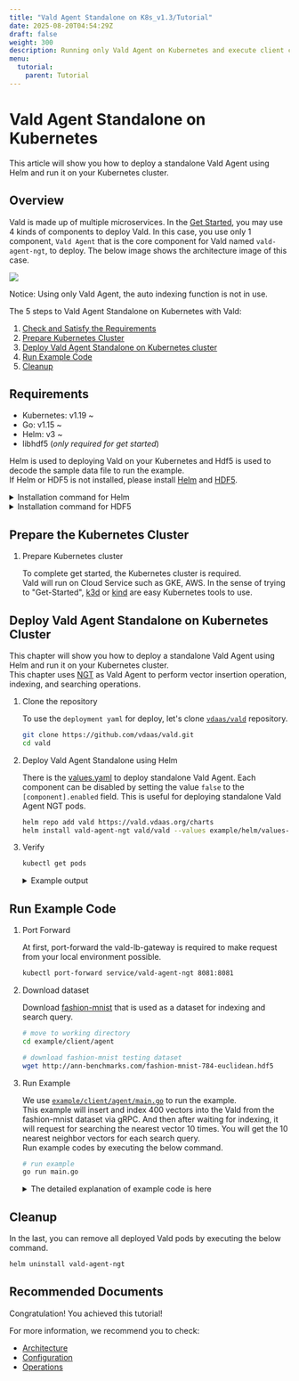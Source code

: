 ```yaml
---
title: "Vald Agent Standalone on K8s_v1.3/Tutorial"
date: 2025-08-20T04:54:29Z
draft: false
weight: 300
description: Running only Vald Agent on Kubernetes and execute client codes
menu:
  tutorial:
    parent: Tutorial
---
```


# Vald Agent Standalone on Kubernetes

This article will show you how to deploy a standalone Vald Agent using Helm and run it on your Kubernetes cluster.

## Overview

Vald is made up of multiple microservices.
In the [Get Started](/docs/v1.3/tutorial/get-started), you may use 4 kinds of components to deploy Vald.
In this case, you use only 1 component, `Vald Agent` that is the core component for Vald named `vald-agent-ngt`, to deploy.
The below image shows the architecture image of this case.

<img src="/images/v1.3/tutorial/vald-agent-standalone-on-k8s.png">

Notice: Using only Vald Agent, the auto indexing function is not in use.

The 5 steps to Vald Agent Standalone on Kubernetes with Vald:
1. [Check and Satisfy the Requirements](#Requirements)
1. [Prepare Kubernetes Cluster](#Prepare-the-Kubernetes-Cluster)
1. [Deploy Vald Agent Standalone on Kubernetes cluster](#Deploy-Vald-Agent-Standalone-on-Kubernetes-Cluster)
1. [Run Example Code](#Run-Example-Code)
1. [Cleanup](#Cleanup)

## Requirements

- Kubernetes: v1.19 ~
- Go: v1.15 ~
- Helm: v3 ~
- libhdf5 (_only required for get started_)

Helm is used to deploying Vald on your Kubernetes and Hdf5 is used to decode the sample data file to run the example.<br>
If Helm or HDF5 is not installed, please install [Helm](https://helm.sh/docs/intro/install) and [HDF5](https://www.hdfgroup.org/).

<details><summary>Installation command for Helm</summary><br>

```bash
curl https://raw.githubusercontent.com/helm/helm/master/scripts/get-helm-3 | bash
```

</details>

<details><summary>Installation command for HDF5</summary><br>

```bash
# yum
yum install -y hdf5-devel

# apt
apt-get install libhdf5-serial-dev

# homebrew
brew install hdf5
```

</details>

## Prepare the Kubernetes Cluster

1. Prepare Kubernetes cluster

    To complete get started, the Kubernetes cluster is required.<br>
    Vald will run on Cloud Service such as GKE, AWS.
    In the sense of trying to "Get-Started", [k3d](https://k3d.io/) or [kind](https://kind.sigs.k8s.io/) are easy Kubernetes tools to use.

## Deploy Vald Agent Standalone on Kubernetes Cluster

This chapter will show you how to deploy a standalone Vald Agent using Helm and run it on your Kubernetes cluster. <br>
This chapter uses [NGT](https://github.com/yahoojapan/ngt) as Vald Agent to perform vector insertion operation, indexing, and searching operations.<br>

1. Clone the repository

    To use the `deployment yaml` for deploy, let's clone [`vdaas/vald`](https://github.com/vdaas/vald.git) repository.

    ```bash
    git clone https://github.com/vdaas/vald.git
    cd vald
    ```

1. Deploy Vald Agent Standalone using Helm

    There is the [values.yaml](https://github.com/vdaas/vald/blob/master/example/helm/values-standalone-agent-ngt.yaml) to deploy standalone Vald Agent.
    Each component can be disabled by setting the value `false` to the `[component].enabled` field.
    This is useful for deploying standalone Vald Agent NGT pods.

    ```bash
    helm repo add vald https://vald.vdaas.org/charts
    helm install vald-agent-ngt vald/vald --values example/helm/values-standalone-agent-ngt.yaml
    ```

1. Verify

    ```bash
    kubectl get pods
    ```

    <details><summary>Example output</summary><br>
    If the deployment is successful, Vald Agent component should be running.

    ```bash
    NAME               READY   STATUS    RESTARTS   AGE
    vald-agent-ngt-0   1/1     Running   0          20m
    vald-agent-ngt-1   1/1     Running   0          20m
    vald-agent-ngt-2   1/1     Running   0          20m
    vald-agent-ngt-3   1/1     Running   0          20m
    ```

    </details>

## Run Example Code

1. Port Forward

    At first, port-forward the vald-lb-gateway is required to make request from your local environment possible.

    ```bash
    kubectl port-forward service/vald-agent-ngt 8081:8081
    ```

1. Download dataset

    Download [fashion-mnist](https://github.com/zalandoresearch/fashion-mnist) that is used as a dataset for indexing and search query.

    ```bash
    # move to working directory
    cd example/client/agent

    # download fashion-mnist testing dataset
    wget http://ann-benchmarks.com/fashion-mnist-784-euclidean.hdf5
    ```

1. Run Example

    We use [`example/client/agent/main.go`](https://github.com/vdaas/vald/blob/master/example/client/agent/main.go) to run the example.<br>
    This example will insert and index 400 vectors into the Vald from the fashion-mnist dataset via gRPC.
    And then after waiting for indexing, it will request for searching the nearest vector 10 times.
    You will get the 10 nearest neighbor vectors for each search query.<br>
    Run example codes by executing the below command.

    ```bash
    # run example
    go run main.go
    ```

    <details><summary>The detailed explanation of example code is here</summary><br>
    This will execute 6 steps.

    1. init

        - Import packages
            <details><summary>example code</summary><br>

            ```go
            package main

            import (
                "context"
                "encoding/json"
                "flag"
                "time"

                "github.com/kpango/fuid"
                "github.com/kpango/glg"
                agent "github.com/vdaas/vald-client-go/v1/agent/core"
                "github.com/vdaas/vald-client-go/v1/vald"
                "github.com/vdaas/vald-client-go/v1/payload"

                "gonum.org/v1/hdf5"
                "google.golang.org/grpc"
            )
            ```

            </details>

        - Set variables

            - The constant number of training datasets and test datasets.
                <details><summary>example code</summary><br>

                ```go
                const (
                    insertCount = 400
                    testCount = 20
                )
                ```

                </details>

            - The variables for configuration.
                <details><summary>example code</summary><br>

                ```go
                const (
                    datasetPath         string
                    grpcServerAddr      string
                    indexingWaitSeconds uint
                )
                ```

                </details>

        - Recognition parameters.
            <details><summary>example code</summary><br>

            ```go
            func init() {
                flag.StringVar(&datasetPath, "path", "fashion-mnist-784-euclidean.hdf5", "set dataset path")
                flag.StringVar(&grpcServerAddr, "addr", "127.0.0.1:8081", "set gRPC server address")
                flag.UintVar(&indexingWaitSeconds, "wait", 60, "set indexing wait seconds")
                flag.Parse()
            }
            ```

            </details>

    1. load

        - Loading from fashion-mnist dataset and set id for each vector that is loaded. This step will return the training dataset, test dataset, and ids list of ids when loading is completed with success.
            <details><summary>example code</summary><br>

            ```go
            ids, train, test, err := load(datasetPath)
            if err != nil {
                glg.Fatal(err)
            }
            ```

            </details>

    1. Create the gRPC connection and Vald client with gRPC connection.
        <details><summary>example code</summary><br>

        ```go
        ctx := context.Background()

        conn, err := grpc.DialContext(ctx, grpcServerAddr, grpc.WithInsecure())
        if err != nil {
            glg.Fatal(err)
        }

        client := agent.NewAgentClient(conn)
        ```

        </details>

    1. Insert and Index

        - Insert and Indexing 400 training datasets to the Vald agent.
            <details><summary>example code</summary><br>

            ```go
            for i := range ids [:insertCount] {
                if i%10 == 0 {
                    glg.Infof("Inserted %d", i)
                }
                _, err := client.Insert(ctx, &payload.Insert_Request{
                    Vector: &payload.Object_Vector{
                        Id: ids[i],
                        Vector: train[i],
                    },
                    Config: &payload.Insert_Config{
                        SkipStrictExistCheck: true,
                    },
                })
                if err != nil {
                    glg.Fatal(err)
                }
            }
            ```

            </details>

        - Wait until indexing finish.
            <details><summary>example code</summary><br>

            ```go
            wt := time.Duration(indexingWaitSeconds) * time.Second
            glg.Infof("Wait %s for indexing to finish", wt)
            time.Sleep(wt)
            ```

            </details>

        - [Optional] Indexing manually instead of waiting for auto indexing
        You can set Agent NGT configuration `auto_index_duration_limit` and `auto_index_check_duration` for auto indexing.
        In this example, you can create index manually using `CreateAndSaveIndex()` method in the client library
            <details><summary>example code</summary><br>

            ```go
            _, err = client.CreateAndSaveIndex(ctx, &payload.Control_CreateIndexRequest{
                PoolSize: uint32(insertCount),
            })
            if err != nil {
                glg.Fatal(err)
            }
            ```

            </details>

    1. Search

        - Search 10 neighbor vectors for each 20 test datasets and return a list of neighbor vectors.

        - When getting approximate vectors, the Vald client sends search config and vector to the server via gRPC.
            <details><summary>example code</summary><br>

            ```go
            glg.Infof("Start search %d times", testCount)
            for i, vec := range test[:testCount] {
                res, err := client.Search(ctx, &payload.Search_Request){
                    Vector: vec,
                    Config: &payload.Search_Config{
                        Num: 10,
                        Radius: -1,
                        Epsilon: 0.1,
                    }
                }
                if err != nil {
                    glg.Fatal(err)
                }

                b, _ := json.MarshalIndent(res.GetResults(), "", " ")
                glg.Infof("%d - Results : %s\n\n", i+1, string(b))
                time.Sleep(1 * time.Second)
            }
            ```

            </details>

    1. Remove

        - Remove indexed 400 training datasets from the Vald agent.
            <details><summary>example code</summary><br>

            ```go
            for i := range ids [:insertCount] {
                _, err := client.Remove(ctx, &payload.Remove_Request{
                    Id: &payload.Object_ID{
                        Id: ids[i],
                    },
                })
                if err != nil {
                    glg.Fatal(err)
                }
                if i%10 == 0 {
                    glg.Infof("Removed %d", i)
                }
            }
            ```

            </details>


        - Remove from the index manually instead of waiting for auto indexing.
        The removed vectors still exist in the NGT graph index before the SaveIndex (or CreateAndSaveIndex) API is called.
        If you run the below code, the indexes will be removed completely from the Vald Agent NGT graph and the Backup file.
            <details><summary>example code</summary><br>

            ```go
            _, err = client.SaveIndex(ctx, &payload.Empty{})
            if err != nil {
                glg.Fatal(err)
            }
            ```

            </details>
    </details>

## Cleanup

In the last, you can remove all deployed Vald pods by executing the below command.

```bash
helm uninstall vald-agent-ngt
```

## Recommended Documents

Congratulation! You achieved this tutorial!

For more information, we recommend you to check:
- [Architecture](/docs/v1.3/overview/architecture)
- [Configuration](/docs/v1.3/user-guides/configuration)
- [Operations](/docs/v1.3/user-guides/operations)
